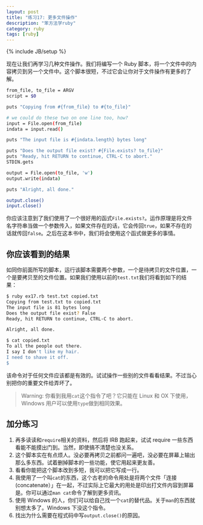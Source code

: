 ```yaml
---
layout: post
title: "练习17: 更多文件操作"
description: "笨方法学ruby"
category: ruby
tags: [ruby]
---
```

{% include JB/setup %}

现在让我们再学习几种文件操作。我们将编写一个 Ruby 脚本，将一个文件中的内容拷贝到另一个文件中。这个脚本很短，不过它会让你对于文件操作有更多的了解。

```sh
from_file, to_file = ARGV
script = $0

puts "Copying from #{from_file} to #{to_file}"

# we could do these two on one line too, how?
input = File.open(from_file)
indata = input.read()

puts "The input file is #{indata.length} bytes long"

puts "Does the output file exist? #{File.exists? to_file}"
puts "Ready, hit RETURN to continue, CTRL-C to abort."
STDIN.gets

output = File.open(to_file, 'w')
output.write(indata)

puts "Alright, all done."

output.close()
input.close()
```

你应该注意到了我们使用了一个很好用的函式``` File.exists? ```。运作原理是将文件名字符串当做一个参数传入，如果文件存在的话，它会传回``` true ```，如果不存在的话就传回``` false ```。之后在这本书中，我们将会使用这个函式做更多的事情。

你应该看到的结果
----------------

如同你前面所写的脚本，运行该脚本需要两个参数，一个是待拷贝的文件位置，一个是要拷贝至的文件位置。如果我们使用以前的``` test.txt ```我们将看到如下的结果：

```sh
$ ruby ex17.rb test.txt copied.txt
Copying from test.txt to copied.txt
The input file is 81 bytes long
Does the output file exist? False
Ready, hit RETURN to continue, CTRL-C to abort.

Alright, all done.

$ cat copied.txt
To all the people out there.
I say I don't like my hair.
I need to shave it off.
$
```

该命令对于任何文件应该都是有效的。试试操作一些别的文件看看结果。不过当心别把你的重要文件给弄坏了。

> Warning: 你看到我用``` cat ```这个指令了吧？它只能在 Linux 和 OX 下使用，Windows 用户可以使用``` type ```做到相同效果。

加分练习
--------

1. 再多读读和``` require ```相关的资料，然后将 IRB 跑起来，试试 require 一些东西看能不能摸出门到。当然，即使搞不清楚也没关系。 
2. 这个脚本实在有点烦人。没必要再拷贝之前都问一遍吧，没必要在屏幕上输出那么多东西。试着删掉脚本的一些功能，使它用起来更友善。 
3. 看看你能把这个脚本改到多短，我可以把它写成一行。 
4. 我使用了一个叫``` cat ```的东西，这个古老的命令用处是将两个文件「连接(concatenate）」在一起，不过实际上它最大的用处是印出打文件内容到屏幕是。你可以通过``` man cat ```命令了解到更多资讯。 
5. 使用 Windows 的人，你们可以给自己找一个``` cat ```的替代品。关于``` man ```的东西就别想太多了。Windows 下没这个指令。 
6. 找出为什么需要在程式码中写``` output.close() ```的原因。 

